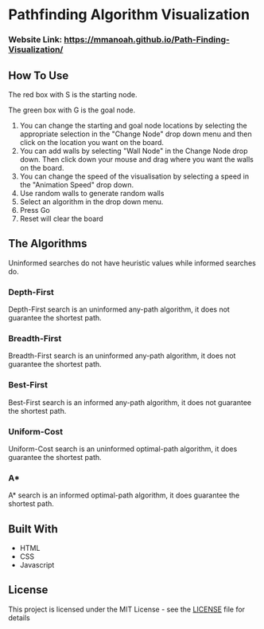 # Pathfinding Algorithm Visualization

### Website Link: https://mmanoah.github.io/Path-Finding-Visualization/

## How To Use
The red box with S is the starting node.

The green box with G is the goal node.
1. You can change the starting and goal node locations by selecting the appropriate selection in the "Change Node" drop down menu and then click on the location you want on the board.
2. You can add walls by selecting "Wall Node" in the Change Node drop down. Then click down your mouse and drag where you want the walls on the board.
3. You can change the speed of the visualisation by selecting a speed in the "Animation Speed" drop down.
4. Use random walls to generate random walls
5. Select an algorithm in the drop down menu.
6. Press Go
7. Reset will clear the board
## The Algorithms
Uninformed searches do not have heuristic values while informed searches do.
### Depth-First
Depth-First search is an uninformed any-path algorithm, it does not guarantee the shortest path.

### Breadth-First
Breadth-First search is an uninformed any-path algorithm, it does not guarantee the shortest path. 

### Best-First
Best-First search is an informed any-path algorithm, it does not guarantee the shortest path. 

### Uniform-Cost
Uniform-Cost search is an uninformed optimal-path algorithm, it does guarantee the shortest path. 

### A*
A* search is an informed optimal-path algorithm, it does guarantee the shortest path. 

## Built With

* HTML
* CSS
* Javascript

## License

This project is licensed under the MIT License - see the [LICENSE](LICENSE) file for details

